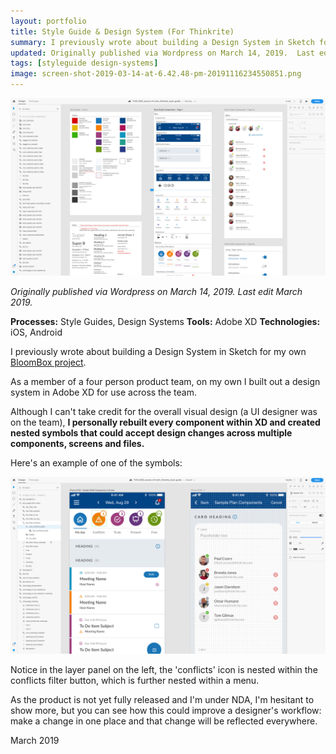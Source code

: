 ```yaml
---
layout: portfolio
title: Style Guide & Design System (For Thinkrite)
summary: I previously wrote about building a Design System in Sketch for my own Bloombox project.  Although I can't take credit for the overall visual design here (a UI designer was on the team), I rebuilt every component within XD and created nested symbols that could accept design changes across multiple components, screens and files.
updated: Originally published via Wordpress on March 14, 2019.  Last edit March 2019.
tags: [styleguide design-systems]
image: screen-shot-2019-03-14-at-6.42.48-pm-20191116234550851.png
---
```


![screen-shot-2019-03-14-at-6.42.48-pm-20191116234550851.png](2019-03-14-style-guide/screen-shot-2019-03-14-at-6.42.48-pm-20191116234550851.png)

*Originally published via Wordpress on March 14, 2019.*
*Last edit March 2019.*

**Processes:** Style Guides, Design Systems
**Tools:** Adobe XD
**Technologies:** iOS, Android

I previously wrote about building a Design System in Sketch for my own [BloomBox project](http://jasonmjam.es/portfolio/bloombox-design-sprint/).

As a member of a four person product team, on my own I built out a design system in Adobe XD for use across the team.

Although I can't take credit for the overall visual design (a UI designer was on the team), **I personally rebuilt every component within XD and created nested symbols that could accept design changes across multiple components, screens and files.**

Here's an example of one of the symbols:

![screen-shot-2019-03-14-at-6.45.02-pm.png](2019-03-14-style-guide/screen-shot-2019-03-14-at-6.45.02-pm.png)

Notice in the layer panel on the left, the 'conflicts' icon is nested within the conflicts filter button, which is further nested within a menu.

As the product is not yet fully released and I'm under NDA, I'm hesitant to show more, but you can see how this could improve a designer's workflow: make a change in one place and that change will be reflected everywhere.

March 2019
